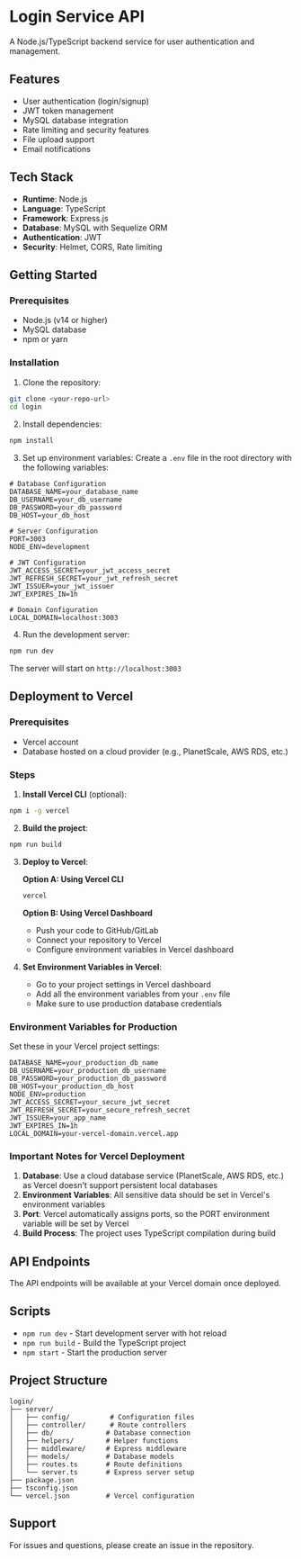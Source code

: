 # Login Service API

A Node.js/TypeScript backend service for user authentication and management.

## Features

- User authentication (login/signup)
- JWT token management
- MySQL database integration
- Rate limiting and security features
- File upload support
- Email notifications

## Tech Stack

- **Runtime**: Node.js
- **Language**: TypeScript
- **Framework**: Express.js
- **Database**: MySQL with Sequelize ORM
- **Authentication**: JWT
- **Security**: Helmet, CORS, Rate limiting

## Getting Started

### Prerequisites

- Node.js (v14 or higher)
- MySQL database
- npm or yarn

### Installation

1. Clone the repository:
```bash
git clone <your-repo-url>
cd login
```

2. Install dependencies:
```bash
npm install
```

3. Set up environment variables:
Create a `.env` file in the root directory with the following variables:

```env
# Database Configuration
DATABASE_NAME=your_database_name
DB_USERNAME=your_db_username
DB_PASSWORD=your_db_password
DB_HOST=your_db_host

# Server Configuration
PORT=3003
NODE_ENV=development

# JWT Configuration
JWT_ACCESS_SECRET=your_jwt_access_secret
JWT_REFRESH_SECRET=your_jwt_refresh_secret
JWT_ISSUER=your_jwt_issuer
JWT_EXPIRES_IN=1h

# Domain Configuration
LOCAL_DOMAIN=localhost:3003
```

4. Run the development server:
```bash
npm run dev
```

The server will start on `http://localhost:3003`

## Deployment to Vercel

### Prerequisites

- Vercel account
- Database hosted on a cloud provider (e.g., PlanetScale, AWS RDS, etc.)

### Steps

1. **Install Vercel CLI** (optional):
```bash
npm i -g vercel
```

2. **Build the project**:
```bash
npm run build
```

3. **Deploy to Vercel**:

   **Option A: Using Vercel CLI**
   ```bash
   vercel
   ```

   **Option B: Using Vercel Dashboard**
   - Push your code to GitHub/GitLab
   - Connect your repository to Vercel
   - Configure environment variables in Vercel dashboard

4. **Set Environment Variables in Vercel**:
   - Go to your project settings in Vercel dashboard
   - Add all the environment variables from your `.env` file
   - Make sure to use production database credentials

### Environment Variables for Production

Set these in your Vercel project settings:

```env
DATABASE_NAME=your_production_db_name
DB_USERNAME=your_production_db_username
DB_PASSWORD=your_production_db_password
DB_HOST=your_production_db_host
NODE_ENV=production
JWT_ACCESS_SECRET=your_secure_jwt_secret
JWT_REFRESH_SECRET=your_secure_refresh_secret
JWT_ISSUER=your_app_name
JWT_EXPIRES_IN=1h
LOCAL_DOMAIN=your-vercel-domain.vercel.app
```

### Important Notes for Vercel Deployment

1. **Database**: Use a cloud database service (PlanetScale, AWS RDS, etc.) as Vercel doesn't support persistent local databases
2. **Environment Variables**: All sensitive data should be set in Vercel's environment variables
3. **Port**: Vercel automatically assigns ports, so the PORT environment variable will be set by Vercel
4. **Build Process**: The project uses TypeScript compilation during build

## API Endpoints

The API endpoints will be available at your Vercel domain once deployed.

## Scripts

- `npm run dev` - Start development server with hot reload
- `npm run build` - Build the TypeScript project
- `npm start` - Start the production server

## Project Structure

```
login/
├── server/
│   ├── config/          # Configuration files
│   ├── controller/      # Route controllers
│   ├── db/             # Database connection
│   ├── helpers/        # Helper functions
│   ├── middleware/     # Express middleware
│   ├── models/         # Database models
│   ├── routes.ts       # Route definitions
│   └── server.ts       # Express server setup
├── package.json
├── tsconfig.json
└── vercel.json         # Vercel configuration
```

## Support

For issues and questions, please create an issue in the repository.
